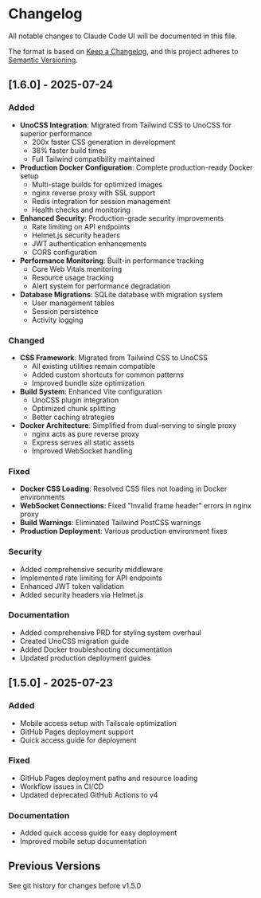 # Changelog

All notable changes to Claude Code UI will be documented in this file.

The format is based on [Keep a Changelog](https://keepachangelog.com/en/1.0.0/),
and this project adheres to [Semantic Versioning](https://semver.org/spec/v2.0.0.html).

## [1.6.0] - 2025-07-24

### Added
- **UnoCSS Integration**: Migrated from Tailwind CSS to UnoCSS for superior performance
  - 200x faster CSS generation in development
  - 38% faster build times
  - Full Tailwind compatibility maintained
- **Production Docker Configuration**: Complete production-ready Docker setup
  - Multi-stage builds for optimized images
  - nginx reverse proxy with SSL support
  - Redis integration for session management
  - Health checks and monitoring
- **Enhanced Security**: Production-grade security improvements
  - Rate limiting on API endpoints
  - Helmet.js security headers
  - JWT authentication enhancements
  - CORS configuration
- **Performance Monitoring**: Built-in performance tracking
  - Core Web Vitals monitoring
  - Resource usage tracking
  - Alert system for performance degradation
- **Database Migrations**: SQLite database with migration system
  - User management tables
  - Session persistence
  - Activity logging

### Changed
- **CSS Framework**: Migrated from Tailwind CSS to UnoCSS
  - All existing utilities remain compatible
  - Added custom shortcuts for common patterns
  - Improved bundle size optimization
- **Build System**: Enhanced Vite configuration
  - UnoCSS plugin integration
  - Optimized chunk splitting
  - Better caching strategies
- **Docker Architecture**: Simplified from dual-serving to single proxy
  - nginx acts as pure reverse proxy
  - Express serves all static assets
  - Improved WebSocket handling

### Fixed
- **Docker CSS Loading**: Resolved CSS files not loading in Docker environments
- **WebSocket Connections**: Fixed "Invalid frame header" errors in nginx proxy
- **Build Warnings**: Eliminated Tailwind PostCSS warnings
- **Production Deployment**: Various production environment fixes

### Security
- Added comprehensive security middleware
- Implemented rate limiting for API endpoints
- Enhanced JWT token validation
- Added security headers via Helmet.js

### Documentation
- Added comprehensive PRD for styling system overhaul
- Created UnoCSS migration guide
- Added Docker troubleshooting documentation
- Updated production deployment guides

## [1.5.0] - 2025-07-23

### Added
- Mobile access setup with Tailscale optimization
- GitHub Pages deployment support
- Quick access guide for deployment

### Fixed
- GitHub Pages deployment paths and resource loading
- Workflow issues in CI/CD
- Updated deprecated GitHub Actions to v4

### Documentation
- Added quick access guide for easy deployment
- Improved mobile setup documentation

## Previous Versions

See git history for changes before v1.5.0